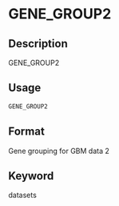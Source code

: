 # GENE_GROUP2

## Description

GENE_GROUP2

## Usage

```r
GENE_GROUP2
```

## Format

Gene grouping for GBM data 2

## Keyword

datasets

